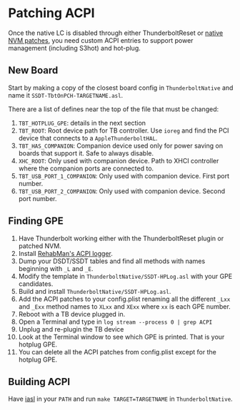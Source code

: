 # Patching ACPI

Once the native LC is disabled through either ThunderboltReset or 
[native NVM patches][1], you need custom ACPI entries to support power 
management (including S3hot) and hot-plug.

## New Board

Start by making a copy of the closest board config in `ThunderboltNative` and 
name it `SSDT-TbtOnPCH-TARGETNAME.asl`.

There are a list of defines near the top of the file that must be changed:

1. `TBT_HOTPLUG_GPE`: details in the next section
2. `TBT_ROOT`: Root device path for TB controller. Use `ioreg` and find the PCI 
   device that connects to a `AppleThunderboltHAL`.
3. `TBT_HAS_COMPANION`: Companion device used only for power saving on boards 
   that support it. Safe to always disable.
4. `XHC_ROOT`: Only used with companion device. Path to XHCI controller where 
   the companion ports are connected to.
5. `TBT_USB_PORT_1_COMPANION`: Only used with companion device.
   First port number.
6. `TBT_USB_PORT_2_COMPANION`: Only used with companion device.
   Second port number.

## Finding GPE

1. Have Thunderbolt working either with the ThunderboltReset plugin or patched 
   NVM.
2. Install [RehabMan's ACPI logger][2].
3. Dump your DSDT/SSDT tables and find all methods with names beginning with 
   `_L` and `_E`.
4. Modify the template in `ThunderboltNative/SSDT-HPLog.asl` with your GPE 
   candidates.
5. Build and install `ThunderboltNative/SSDT-HPLog.asl`.
6. Add the ACPI patches to your config.plist renaming all the different `_Lxx` 
   and `_Exx` method names to `XLxx` and `XExx` where `xx` is each GPE number.
7. Reboot with a TB device plugged in.
8. Open a Terminal and type in `log stream --process 0 | grep ACPI`
9. Unplug and re-plugin the TB device
10. Look at the Terminal window to see which GPE is printed. That is your 
   hotplug GPE.
11. You can delete all the ACPI patches from config.plist except for the 
   hotplug GPE.

## Building ACPI

Have [iasl][3] in your `PATH` and run `make TARGET=TARGETNAME` in 
`ThunderboltNative`.

[1]: [PatchingNVM.md]
[2]: [https://github.com/RehabMan/OS-X-ACPI-Debug]
[3]: [https://bitbucket.org/RehabMan/acpica/downloads/]
